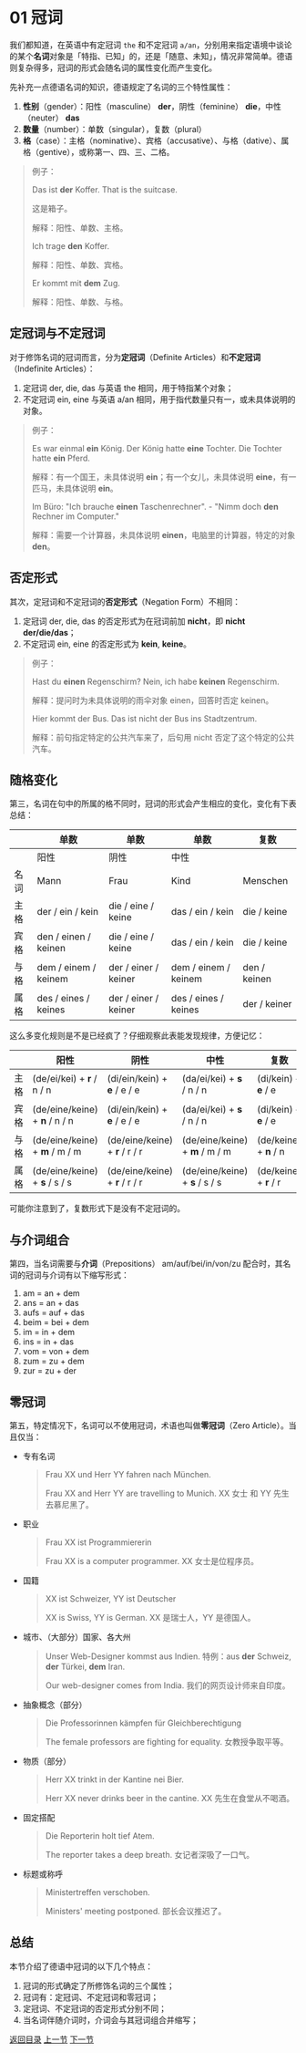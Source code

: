 # 01 冠词

我们都知道，在英语中有定冠词 `the` 和不定冠词 `a/an`，分别用来指定语境中谈论的某个**名词**对象是「特指、已知」的，还是「随意、未知」，情况非常简单。德语则复杂得多，冠词的形式会随名词的属性变化而产生变化。

先补充一点德语名词的知识，德语规定了名词的三个特性属性：

1. **性别**（gender）：阳性（masculine） **der**，阴性（feminine） **die**，中性（neuter） **das**
2. **数量**（number）：单数（singular），复数（plural）
3. **格**（case）：主格（nominative）、宾格（accusative）、与格（dative）、属格（gentive），或称第一、四、三、二格。

> 例子：
>
> Das ist **der** Koffer.  That is the suitcase.
>
> 这是箱子。
>
> 解释：阳性、单数、主格。
>
> Ich trage **den** Koffer. 
>
> 解释：阳性、单数、宾格。
>
> Er kommt mit **dem** Zug. 
>
> 解释：阳性、单数、与格。

## 定冠词与不定冠词

对于修饰名词的冠词而言，分为**定冠词**（Definite Articles）和**不定冠词**（Indefinite Articles）：

1. 定冠词 der, die, das 与英语 the 相同，用于特指某个对象；
2. 不定冠词 ein, eine 与英语 a/an 相同，用于指代数量只有一，或未具体说明的对象。

> 例子：
>
> Es war einmal **ein** König. Der König hatte **eine** Tochter. Die Tochter hatte **ein** Pferd.
>
> 解释：有一个国王，未具体说明 **ein**；有一个女儿，未具体说明 **eine**，有一匹马，未具体说明 **ein**。
>
> Im Büro: "Ich brauche **einen** Taschenrechner". - "Nimm doch **den** Rechner im Computer."
>
> 解释：需要一个计算器，未具体说明 **einen**，电脑里的计算器，特定的对象 **den**。

## 否定形式

其次，定冠词和不定冠词的**否定形式**（Negation Form）不相同：

1. 定冠词 der, die, das 的否定形式为在冠词前加 **nicht**，即 **nicht der/die/das**；
2. 不定冠词 ein, eine 的否定形式为 **kein**, **keine**。

> 例子：
>
> Hast du **einen** Regenschirm? Nein, ich habe **keinen** Regenschirm.
>
> 解释：提问时为未具体说明的雨伞对象 einen，回答时否定 keinen。
>
> Hier kommt der Bus. Das ist nicht der Bus ins Stadtzentrum.
>
> 解释：前句指定特定的公共汽车来了，后句用 nicht 否定了这个特定的公共汽车。


## 随格变化

第三，名词在句中的所属的格不同时，冠词的形式会产生相应的变化，变化有下表总结：

|      | 单数                   | 单数                   | 单数                   | 复数           |
| ---- | -------------------- | -------------------- | -------------------- | ------------ |
|      | 阳性                   | 阴性                   | 中性                   |              |
| 名词   | Mann                 | Frau                 | Kind                 | Menschen     |
| 主格   | der / ein / kein     | die / eine / keine   | das / ein / kein     | die / keine  |
| 宾格   | den / einen / keinen | die / eine / keine   | das / ein / kein     | die / keine  |
| 与格   | dem / einem / keinem | der / einer / keiner | dem / einem / keinem | den / keinen |
| 属格   | des / eines / keines | der / einer / keiner | des / eines / keines | der / keiner |

这么多变化规则是不是已经疯了？仔细观察此表能发现规律，方便记忆：

|      | 阳性                              | 阴性                              | 中性                              | 复数                     |
| ---- | ------------------------------- | ------------------------------- | ------------------------------- | ---------------------- |
| 主格   | (de/ei/kei) + **r** / n / n     | (di/ein/kein) + **e** / e / e   | (da/ei/kei) + **s** / n / n     | (di/kein) + **e** / e  |
| 宾格   | (de/eine/keine) + **n** / n / n | (di/ein/kein) + **e** / e / e   | (da/ei/kei) + **s** / n / n     | (di/kein) + **e** / e  |
| 与格   | (de/eine/keine) + **m** / m / m | (de/eine/keine) + **r** / r / r | (de/eine/keine) + **m** / m / m | (de/keine) + **n** / n |
| 属格   | (de/eine/keine) + **s** / s / s | (de/eine/keine) + **r** / r / r | (de/eine/keine) + **s** / s / s | (de/keine) + **r** / r |

可能你注意到了，复数形式下是没有不定冠词的。

## 与介词组合

第四，当名词需要与**介词**（Prepositions） am/auf/bei/in/von/zu 配合时，其名词的冠词与介词有以下缩写形式：

1. am = an + dem
2. ans = an + das
3. aufs = auf + das
4. beim = bei + dem
5. im = in + dem
6. ins = in + das
7. vom = von + dem
8. zum = zu + dem
9. zur = zu + der

## 零冠词

第五，特定情况下，名词可以不使用冠词，术语也叫做**零冠词**（Zero Article）。当且仅当：

- 专有名词

  > Frau XX und Herr YY fahren nach München.
  >
  > Frau XX and Herr YY are travelling to Munich. XX 女士 和 YY 先生去慕尼黑了。

- 职业
  
  > Frau XX ist Programmiererin
  >
  > Frau XX is a computer programmer. XX 女士是位程序员。

- 国籍

  > XX ist Schweizer, YY ist Deutscher
  >
  > XX is Swiss, YY is German. XX 是瑞士人，YY 是德国人。

- 城市、（大部分）国家、各大州

  > Unser Web-Designer kommst aus Indien. 特例：aus **der** Schweiz, **der** Türkei, **dem** Iran.
  >
  > Our web-designer comes from India. 我们的网页设计师来自印度。

- 抽象概念（部分）

  > Die Professorinnen kämpfen für Gleichberechtigung
  >
  > The female professors are fighting for equality. 女教授争取平等。

- 物质（部分）

  >Herr XX trinkt in der Kantine nei Bier.
  >
  >Herr XX never drinks beer in the cantine. XX 先生在食堂从不喝酒。

- 固定搭配

  > Die Reporterin holt tief Atem.
  >
  > The reporter takes a deep breath. 女记者深吸了一口气。

- 标题或称呼

  > Ministertreffen verschoben.
  >
  > Ministers' meeting postponed. 部长会议推迟了。


## 总结

本节介绍了德语中冠词的以下几个特点：

1. 冠词的形式确定了所修饰名词的三个属性；
2. 冠词有：定冠词、不定冠词和零冠词；
3. 定冠词、不定冠词的否定形式分别不同；
4. 当名词伴随介词时，介词会与其冠词组合并缩写；


[返回目录](../README.md) [上一节](../pronounciation.md) [下一节](nouns.md)
